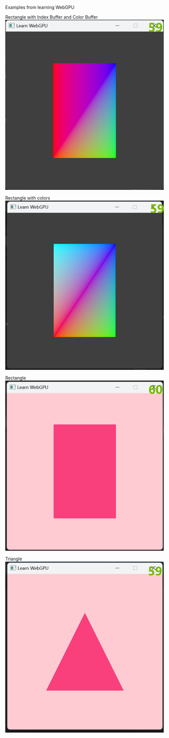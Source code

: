 Examples from learning WebGPU    


Rectangle with Index Buffer and Color Buffer   
![A rectangle](c14/screenshot/output.png)

Rectangle with colors   
![A rectangle](c13/screenshot/output.png)

Rectangle   
![A rectangle](c12/screenshot/output.png)

Triangle   
![A triangle](triangle/screenshot/output.png)